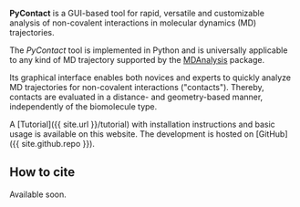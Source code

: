 **PyContact** is a GUI-based tool for rapid, versatile and customizable
analysis of non-covalent interactions in molecular dynamics (MD) trajectories.

The *PyContact* tool is implemented in Python and is universally applicable
to any kind of MD trajectory supported by the [MDAnalysis](http://www.mdanalysis.org/)
package.

Its graphical interface enables both novices and experts to quickly analyze
MD trajectories for non-covalent interactions ("contacts"). Thereby, contacts
are evaluated in a distance- and geometry-based manner, independently of the biomolecule
type.

A [Tutorial]({{ site.url }}/tutorial) with installation instructions and basic usage
is available on this website. The development is hosted on [GitHub]({{ site.github.repo }}).

## How to cite
Available soon.
